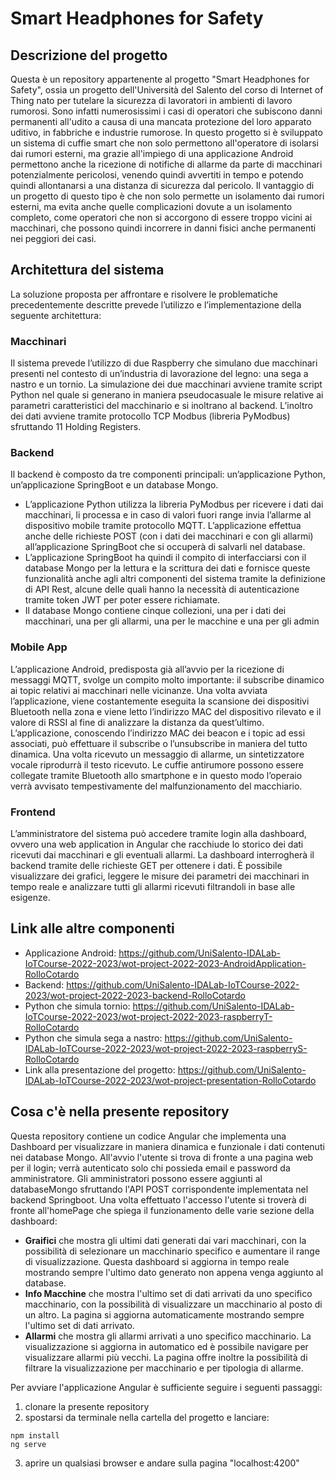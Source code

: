 # Smart Headphones for Safety

## Descrizione del progetto
Questa è un repository appartenente al progetto "Smart Headphones for Safety", ossia un progetto dell'Università del Salento del corso di Internet of Thing nato per tutelare la sicurezza di lavoratori in ambienti di lavoro rumorosi. Sono infatti numerosissimi i casi di operatori che subiscono danni permanenti all'udito a causa di una mancata protezione del loro apparato uditivo, in fabbriche e industrie rumorose. In questo progetto si è sviluppato un sistema di cuffie smart che non solo permettono all'operatore di isolarsi dai rumori esterni, ma grazie all'impiego di una applicazione Android permettono anche la ricezione di notifiche di allarme da parte di macchinari potenzialmente pericolosi, venendo quindi avvertiti in tempo e potendo quindi allontanarsi a una distanza di sicurezza dal pericolo. Il vantaggio di un progetto di questo tipo è che non solo permette un isolamento dai rumori esterni, ma evita anche quelle complicazioni dovute a un isolamento completo, come operatori che non si accorgono di essere troppo vicini ai macchinari, che possono quindi incorrere in danni fisici anche permanenti nei peggiori dei casi.

## Architettura del sistema
La soluzione proposta per affrontare e risolvere le problematiche precedentemente descritte prevede l’utilizzo e l’implementazione della seguente architettura:

### Macchinari
Il sistema prevede l’utilizzo di due Raspberry che simulano due macchinari presenti nel contesto di un’industria di lavorazione del legno: una sega a nastro e un tornio. La simulazione dei due macchinari avviene tramite script Python nel quale si generano in maniera pseudocasuale le misure relative ai parametri caratteristici del macchinario e si inoltrano al backend. L’inoltro dei dati avviene tramite protocollo TCP Modbus (libreria PyModbus) sfruttando 11 Holding Registers.

### Backend
Il backend è composto da tre componenti principali: un’applicazione Python, un’applicazione SpringBoot e un database Mongo.

* L’applicazione Python utilizza la libreria PyModbus per ricevere i dati dai macchinari, li processa e in caso di valori fuori range invia l’allarme al dispositivo mobile tramite protocollo MQTT. L’applicazione effettua anche delle richieste POST (con i dati dei macchinari e con gli allarmi) all’applicazione SpringBoot che si occuperà di salvarli nel database.
* L’applicazione SpringBoot ha quindi il compito di interfacciarsi con il database Mongo per la lettura e la scrittura dei dati e fornisce queste funzionalità anche agli altri componenti del sistema tramite la definizione di API Rest, alcune delle quali hanno la necessità di autenticazione tramite token JWT per poter essere richiamate.
* Il database Mongo contiene cinque collezioni, una per i dati dei macchinari, una per gli allarmi, una per le macchine e una per gli admin

### Mobile App
L’applicazione Android, predisposta già all’avvio per la ricezione di messaggi MQTT, svolge un compito molto importante: il subscribe dinamico ai topic relativi ai macchinari nelle vicinanze. Una volta avviata l’applicazione, viene costantemente eseguita la scansione dei dispositivi Bluetooth nella zona e viene letto l’indirizzo MAC del dispositivo rilevato e il valore di RSSI al fine di analizzare la distanza da quest’ultimo. L’applicazione, conoscendo l’indirizzo MAC dei beacon e i topic ad essi associati, può effettuare il subscribe o l’unsubscribe in maniera del tutto dinamica. Una volta ricevuto un messaggio di allarme, un sintetizzatore vocale riprodurrà il testo ricevuto. Le cuffie antirumore possono essere collegate tramite Bluetooth allo smartphone e in questo modo l’operaio verrà avvisato tempestivamente del malfunzionamento del macchiario.

### Frontend
L’amministratore del sistema può accedere tramite login alla dashboard, ovvero una web application in Angular che racchiude lo storico dei dati ricevuti dai macchinari e gli eventuali allarmi. La dashboard interrogherà il backend tramite delle richieste GET per ottenere i dati. È possibile visualizzare dei grafici, leggere le misure dei parametri dei macchinari in tempo reale e analizzare tutti gli allarmi ricevuti filtrandoli in base alle esigenze.

## Link alle altre componenti
* Applicazione Android: https://github.com/UniSalento-IDALab-IoTCourse-2022-2023/wot-project-2022-2023-AndroidApplication-RolloCotardo
* Backend: https://github.com/UniSalento-IDALab-IoTCourse-2022-2023/wot-project-2022-2023-backend-RolloCotardo
* Python che simula tornio: https://github.com/UniSalento-IDALab-IoTCourse-2022-2023/wot-project-2022-2023-raspberryT-RolloCotardo
* Python che simula sega a nastro: https://github.com/UniSalento-IDALab-IoTCourse-2022-2023/wot-project-2022-2023-raspberryS-RolloCotardo
* Link alla presentazione del progetto: https://github.com/UniSalento-IDALab-IoTCourse-2022-2023/wot-project-presentation-RolloCotardo

## Cosa c'è nella presente repository
Questa repository contiene un codice Angular che implementa una Dashboard per visualizzare in maniera dinamica e funzionale i dati contenuti nei database Mongo.
All'avvio l'utente si trova di fronte a una pagina web per il login; verrà autenticato solo chi possieda email e password da amministratore. Gli amministratori possono essere aggiunti al databaseMongo sfruttando l'API POST corrispondente implementata nel backend Springboot.
Una volta effettuato l'accesso l'utente si troverà di fronte all'homePage che spiega il funzionamento delle varie sezione della dashboard:
* **Graifici** che mostra gli ultimi dati generati dai vari macchinari, con la possibilità di selezionare un macchinario specifico e aumentare il range di visualizzazione. Questa dashboard si aggiorna in tempo reale mostrando sempre l'ultimo dato generato non appena venga aggiunto al database. 
* **Info Macchine** che mostra l'ultimo set di dati arrivati da uno specifico macchinario, con la possibilità di visualizzare un macchinario al posto di un altro. La pagina si aggiorna automaticamente mostrando sempre l'ultimo set di dati arrivato. 
* **Allarmi** che mostra gli allarmi arrivati a uno specifico macchinario. La visualizzazione si aggiorna in automatico ed è possibile navigare per visualizzare allarmi più vecchi. La pagina offre inoltre la possibilità di filtrare la visualizzazione per macchinario e per tipologia di allarme.

Per avviare l'applicazione Angular è sufficiente seguire i seguenti passaggi: 
1) clonare la presente repository
2) spostarsi da terminale nella cartella del progetto e lanciare: 
```
npm install
ng serve
```
3) aprire un qualsiasi browser e andare sulla pagina "localhost:4200"